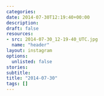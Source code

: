 ```yaml
---
categories:
date: 2014-07-30T12:19:40+00:00
description:
draft: false
resources:
- src: 2014-07-30_12-19-40_UTC.jpg
  name: "header"
layout: instagram
options:
  unlisted: false
stories:
subtitle:
title: "2014-07-30"
tags: []
---
```


 
